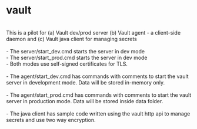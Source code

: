 # vault
<br>
This is a pilot for (a) Vault dev/prod server (b) Vault agent - a client-side daemon and (c) Vault java client for managing secrets<br>
<br>
- The server/start_dev.cmd starts the server in dev mode<br>
- The server/start_prod.cmd starts the server in dev mode<br>
- Both modes use self-signed certificates for TLS.<br>
<br>
- The agent/start_dev.cmd has commands with comments to start the vault server in development mode. Data will be stored in-memory only.<br>
<br>
- The agent/start_prod.cmd has commands with comments to start the vault server in production mode. Data will be stored inside data folder.<br>
<br>
- The java client has sample code written using the vault http api to manage secrets and use two way encryption.<br>
